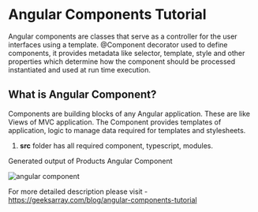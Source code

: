 # Angular Components Tutorial

Angular components are classes that serve as a controller for the user interfaces using a template. @Component decorator used to define components, 
it provides metadata like selector, template, style and other properties which determine how the component should be processed instantiated and used at run time execution.

## What is Angular Component?
Components are building blocks of any Angular application. These are like Views of MVC application. The Component provides templates of application, logic to manage data required for templates and stylesheets.

1. **src** folder has all required component, typescript, modules.

Generated output of Products Angular Component

![angular component](https://geeksarray.com/images/blog/angular-component-tutorial.png)

For more detailed description please visit - https://geeksarray.com/blog/angular-components-tutorial
